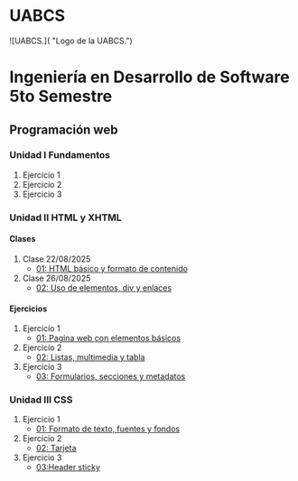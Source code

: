 # UABCS
![UABCS.]( "Logo de la UABCS.")
# Ingeniería en Desarrollo de Software 5to Semestre

## Programación web



### Unidad I Fundamentos
1. Ejercicio 1
2. Ejercicio 2
3. Ejercicio 3

### Unidad II HTML y XHTML
#### Clases
1. Clase 22/08/2025
    * [01: HTML básico y formato de contenido](/01_formato_texto/index.html)
2. Clase 26/08/2025
    * [02: Uso de elementos, div y enlaces](/02_div-enlaces/index.html)
#### Ejercicios
1. Ejercicio 1
    * [01: Pagina web con elementos básicos](/Ejercicios/01_Página_web_con_elementos_básicos.html)
2. Ejercicio 2
    * [02: Listas, multimedia y tabla](/Ejercicios/02_listas,multimedia_tablas.html)
3. Ejercicio 3
    * [03: Formularios, secciones y metadatos](/Ejercicios/03_Formularios_secciones_metadatos.html)
    
### Unidad III CSS
1. Ejercicio 1
    * [01: Formato de texto, fuentes y fondos](/Ejercicios/Unidad_2/01_Formatos_de_texto,colores,bordes.html)
2. Ejercicio 2
    * [02: Tarjeta](/Ejercicios/Unidad_2/02_tarjeta.html)
3. Ejercicio 3
    * [03:Header sticky](/Ejercicios/Unidad_2/03_Barra_sticky.html)